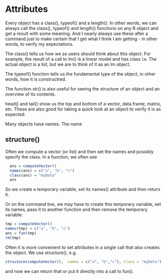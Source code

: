 # Attributes


Every object has a class(), typeof() and a length().
In other words, we can always call the class(), typeof() and length()
functions on any R object and get a result with some meaning.
And I nearly always use these after a command just to make certain that I get what I think I 
am getting - in other words, to verify my expectations.

The class() tells us how we as users should think about this object.
For example, the result of a call to lm() is a linear model and has class `lm`.
The actual object is a list, but we are to think of it as an lm object.

The typeof() function tells us the fundamental type of the object,
in other words, how it is constructred.

The function str() is also useful for seeing the structure of an object and an overview of its
contents.

head() and tail() show us the top and bottom of a vector, data.frame, matrix, etc.
These are also good for taking a quick look at an object to verify it is as expected.

Many objects have names.
The name 



## structure()

Often we compute a vector (or list) and then  set the names and possibly specify the class.
In a function, we often see
```r
  ans = computeVector()
  names(ans) = c("a", "b", "c")
  class(ans) = "myData"
  ans
```
So we create a temporary variable, set its names() attribute and then return it.

Or on the command line, we may have to create this temporary variable, set its names, pass it to 
another function and then remove the temporary variable:
```r
tmp = computeVector()
names(tmp) = c("a", "b", "c")
ans = fun(tmp)
rm(tmp)
```

Often it is more convenient to set attributes in a single call that also creates the object.
We use structure(), e.g.
```r
structure(computeVector(),  names = c("a", "b","c"), class = "myData")
```
and now we can return that or put it directly into a call to fun().


